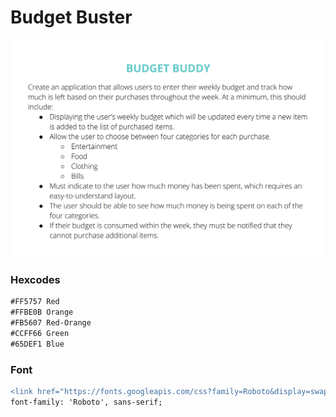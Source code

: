 # Budget Buster

![](https://github.com/AhmadAlKhaldi86/Budget-Application/blob/master/images/Project-Spec.png)


### Hexcodes 
```diff
#FF5757 Red
#FFBE0B Orange
#FB5607 Red-Orange
#CCFF66 Green
#65DEF1 Blue
```

### Font
```diff
<link href="https://fonts.googleapis.com/css?family=Roboto&display=swap" rel="stylesheet">
font-family: 'Roboto', sans-serif;
```
